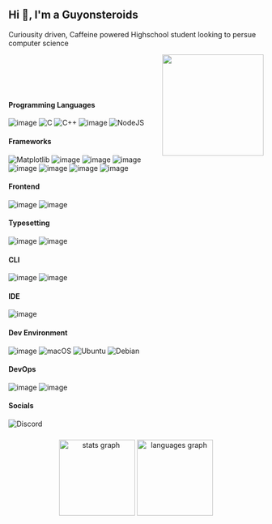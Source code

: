 <h2 align="left">Hi 👋, I'm a Guyonsteroids </h2>

Curiousity driven, Caffeine powered Highschool student looking to persue computer science

<img src="./gifs/MonochromeCity_Source_Adafruit.gif?raw=true" width="200px" align="right">

<br><br><br><br>

###

<div align="left">

#### Programming Languages

![image](https://img.shields.io/badge/Python-FFD43B?style=for-the-badge&logo=python&logoColor=blue)
![C](https://img.shields.io/badge/c-%2300599C.svg?style=for-the-badge&logo=c&logoColor=white)
![C++](https://img.shields.io/badge/c++-%2300599C.svg?style=for-the-badge&logo=c%2B%2B&logoColor=white)
![image](https://img.shields.io/badge/JavaScript-323330?style=for-the-badge&logo=javascript&logoColor=F7DF1E)
![NodeJS](https://img.shields.io/badge/node.js-6DA55F?style=for-the-badge&logo=node.js&logoColor=white)

#### Frameworks

![Matplotlib](https://img.shields.io/badge/Matplotlib-%23ffffff.svg?style=for-the-badge&logo=Matplotlib&logoColor=black)
![image](https://img.shields.io/badge/TensorFlow-FF6F00?style=for-the-badge&logo=tensorflow&logoColor=white)
![image](https://img.shields.io/badge/Keras-FF0000?style=for-the-badge&logo=keras&logoColor=white)
![image](https://img.shields.io/badge/Pandas-2C2D72?style=for-the-badge&logo=pandas&logoColor=white)
![image](https://img.shields.io/badge/Numpy-777BB4?style=for-the-badge&logo=numpy&logoColor=white)
![image](https://img.shields.io/badge/Arduino-00979D?style=for-the-badge&logo=Arduino&logoColor=white)
![image](https://img.shields.io/badge/Flask-000000?style=for-the-badge&logo=flask&logoColor=white)
![image](https://img.shields.io/badge/Django-092E20?style=for-the-badge&logo=django&logoColor=green)

#### Frontend

![image](https://img.shields.io/badge/HTML5-E34F26?style=for-the-badge&logo=html5&logoColor=white)
![image](https://img.shields.io/badge/CSS3-1572B6?style=for-the-badge&logo=css3&logoColor=white)


#### Typesetting

![image](https://img.shields.io/badge/LaTeX-47A141?style=for-the-badge&logo=LaTeX&logoColor=white)
![image](https://img.shields.io/badge/Markdown-000000?style=for-the-badge&logo=markdown&logoColor=white)


#### CLI

![image](https://img.shields.io/badge/GNU%20Bash-4EAA25?style=for-the-badge&logo=GNU%20Bash&logoColor=white)
![image](https://img.shields.io/badge/GIT-E44C30?style=for-the-badge&logo=git&logoColor=white)

#### IDE

![image](https://img.shields.io/badge/VSCode-0078D4?style=for-the-badge&logo=visual%20studio%20code&logoColor=white)

#### Dev Environment

![image](https://img.shields.io/badge/Windows-0078D6?style=for-the-badge&logo=windows&logoColor=white)
![macOS](https://img.shields.io/badge/mac%20os-000000?style=for-the-badge&logo=macos&logoColor=F0F0F0)
![Ubuntu](https://img.shields.io/badge/Ubuntu-E95420?style=for-the-badge&logo=ubuntu&logoColor=white)
![Debian](https://img.shields.io/badge/Debian-D70A53?style=for-the-badge&logo=debian&logoColor=white)

#### DevOps

![image](https://img.shields.io/badge/VirtualBox-21416b?style=for-the-badge&logo=VirtualBox&logoColor=white)
![image](https://img.shields.io/badge/Proxmox-E57000?style=for-the-badge&logo=proxmox&logoColor=white)


#### Socials

![Discord](https://img.shields.io/badge/Discord-%235865F2.svg?style=for-the-badge&logo=discord&logoColor=white)


###
<div align="center">
  <img src="https://github-readme-stats.vercel.app/api?username=Guyonsteroids&hide_title=false&hide_rank=false&show_icons=true&include_all_commits=true&count_private=true&disable_animations=false&theme=tokyonight&locale=en&hide_border=false" height="150" alt="stats graph"  />
  <img src="https://github-readme-stats.vercel.app/api/top-langs?username=Guyonsteroids&locale=en&hide_title=false&layout=compact&card_width=320&langs_count=10&theme=tokyonight&hide_border=true" height="150" alt="languages graph"  />
</div>

###
